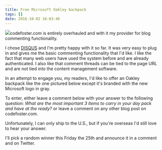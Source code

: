 ```yaml
---
title: Free Microsoft Oakley backpack
tags: []
date: 2016-10-02 16:03:46
---
```


![](http://codefoster.blob.core.windows.net/site/image/bbc789962ab441c2aa7b03c22cad5457/freebackpack_01_1.jpg)codefoster.com is entirely overhauled and with it my provider for blog commenting functionality.

I chose&nbsp;[DISQUS](http://disqus.com)&nbsp;and I&#39;m pretty happy with it so far. It was very easy to plug in and gives me the basic commenting functionality that I&#39;d like. I like the fact that many web users have used the system before and are already authenticated. I also like that comment threads can be tied to the page URL and are not tied into the content management software.

In an attempt to engage you, my readers, I&#39;d like to offer an Oakley backpack like the one pictured below except it&#39;s branded with the new Microsoft logo in gray.

To enter, either leave a comment below with your answer to the following question: _What are the most important 3 items to carry in your day pack and have at the ready?_ or leave a comment on any other blog post on codefoster.com.

Unfortunately, I can only ship to the U.S., but if you&#39;re overseas I&#39;d still love to hear your answer.

I&#39;ll pick a random winner this Friday the 25th and announce it in a comment and on Twitter.

&nbsp;